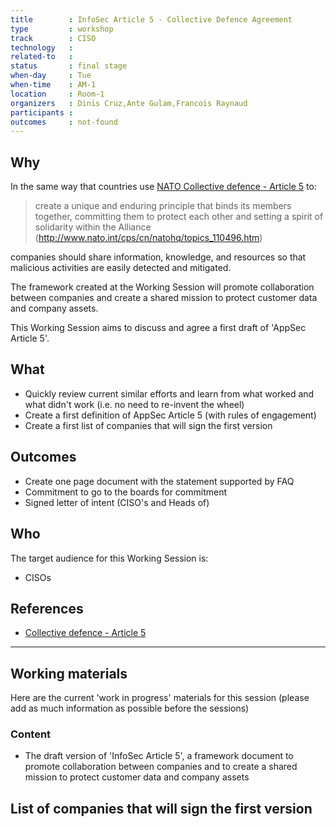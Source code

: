 ```yaml
---
title        : InfoSec Article 5 - Collective Defence Agreement
type         : workshop
track        : CISO
technology   :
related-to   :
status       : final stage
when-day     : Tue
when-time    : AM-1
location     : Room-1
organizers   : Dinis Cruz,Ante Gulam,Francois Raynaud
participants :
outcomes     : not-found
---
```


## Why

In the same way that countries use [NATO Collective defence - Article 5](http://www.nato.int/cps/cn/natohq/topics_110496.htm)
 to:

 > create a unique and enduring principle that binds its members together, committing
 > them to protect each other and setting a spirit of solidarity within the Alliance
 (http://www.nato.int/cps/cn/natohq/topics_110496.htm)

companies should share information, knowledge, and resources so that malicious activities are easily detected and mitigated.

The framework created at the Working Session will promote collaboration between companies and create a shared mission to
protect customer data and company assets.

This Working Session aims to discuss and agree a first draft of 'AppSec Article 5'.

## What

 - Quickly review current similar efforts and learn from what worked and what didn't work (i.e. no need to re-invent the wheel)
 - Create a first definition of AppSec Article 5 (with rules of engagement)
 - Create a first list of companies that will sign the first version

## Outcomes

- Create one page document with the statement supported by FAQ
- Commitment to go to the boards for commitment
- Signed letter of intent (CISO's and Heads of)

## Who

The target audience for this Working Session is:

 - CISOs

## References

 - [Collective defence - Article 5](http://www.nato.int/cps/cn/natohq/topics_110496.htm)


---

## Working materials

Here are the current 'work in progress' materials for this session (please add as much information as possible before the sessions)

### Content

 - The draft version of 'InfoSec Article 5', a framework document to promote collaboration between companies and to create a shared mission to protect customer data and company assets

## List of companies that will sign the first version
